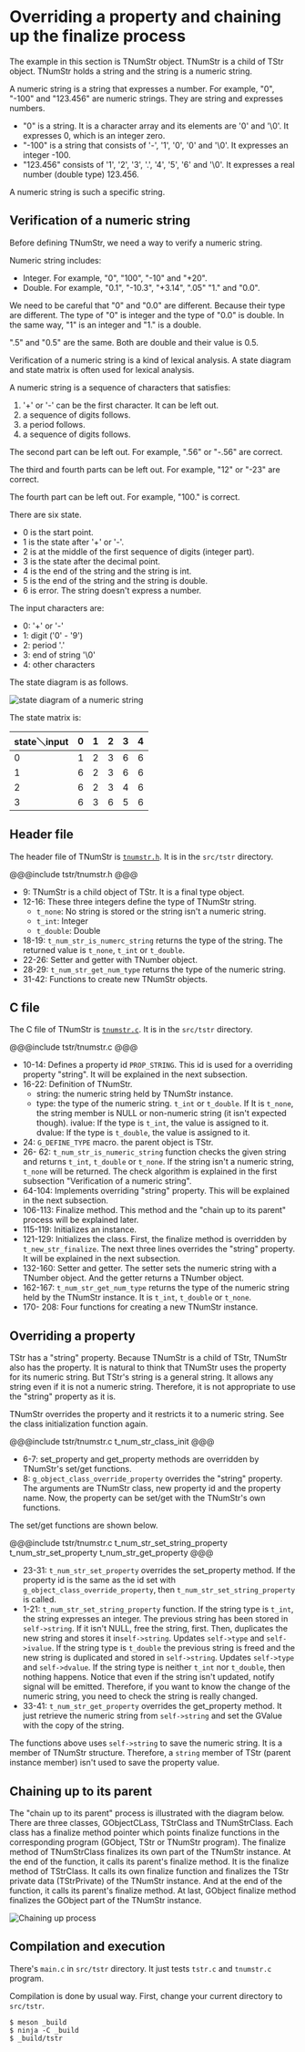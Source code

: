 # Overriding a property and chaining up the finalize process

The example in this section is TNumStr object.
TNumStr is a child of TStr object.
TNumStr holds a string and the string is a numeric string.

A numeric string is a string that expresses a number.
For example, "0", "-100" and "123.456" are numeric strings.
They are string and expresses numbers.

- "0" is a string.
It is a character array and its elements are '0' and '\0'.
It expresses 0, which is an integer zero.
- "-100" is a string that consists of '-', '1', '0', '0' and '\0'.
It expresses an integer -100.
- "123.456" consists of '1', '2', '3', '.', '4', '5', '6' and '\0'.
It expresses a real number (double type) 123.456.

A numeric string is such a specific string.

## Verification of a numeric string

Before defining TNumStr, we need a way to verify a numeric string.

Numeric string includes:

- Integer.
For example, "0", "100", "-10" and "+20".
- Double.
For example, "0.1", "-10.3", "+3.14", ".05" "1." and "0.0".

We need to be careful that "0" and "0.0" are different.
Because their type are different.
The type of "0" is integer and the type of "0.0" is double.
In the same way, "1" is an integer and "1." is a double.

".5" and "0.5" are the same.
Both are double and their value is 0.5.

Verification of a numeric string is a kind of lexical analysis.
A state diagram and state matrix is often used for lexical analysis.

A numeric string is a sequence of characters that satisfies:

1. '+' or '-' can be the first character. It can be left out.
2. a sequence of digits follows.
3. a period follows.
4. a sequence of digits follows.

The second part can be left out.
For example, ".56" or "-.56" are correct.

The third and fourth parts can be left out.
For example, "12" or "-23" are correct.

The fourth part can be left out.
For example, "100." is correct.

There are six state.

- 0 is the start point.
- 1 is the state after '+' or '-'.
- 2 is at the middle of the first sequence of digits (integer part).
- 3 is the state after the decimal point.
- 4 is the end of the string and the string is int.
- 5 is the end of the string and the string is double.
- 6 is error. The string doesn't express a number.

The input characters are:

- 0: '+' or '-'
- 1: digit ('0' - '9')
- 2: period '.'
- 3: end of string '\0'
- 4: other characters

The state diagram is as follows.

![state diagram of a numeric string](../image/state_diagram.png)

The state matrix is:

|state＼input|0 |1 |2 |3 |4 |
|:-----------|:-|:-|:-|:-|:-|
|0           |1 |2 |3 |6 |6 |
|1           |6 |2 |3 |6 |6 |
|2           |6 |2 |3 |4 |6 |
|3           |6 |3 |6 |5 |6 |

## Header file

The header file of TNumStr is [`tnumstr.h`](tstr/tnumstr.h).
It is in the `src/tstr` directory.

@@@include
tstr/tnumstr.h
@@@

- 9: TNumStr is a child object of TStr.
It is a final type object.
- 12-16: These three integers define the type of TNumStr string.
  - `t_none`: No string is stored or the string isn't a numeric string.
  - `t_int`: Integer
  - `t_double`: Double
- 18-19: `t_num_str_is_numerc_string` returns the type of the string.
The returned value is `t_none`, `t_int` or `t_double`.
- 22-26: Setter and getter with TNumber object.
- 28-29: `t_num_str_get_num_type` returns the type of the numeric string.
- 31-42: Functions to create new TNumStr objects.

## C file

The C file of TNumStr is [`tnumstr.c`](tstr/tnumstr.c).
It is in the `src/tstr` directory.

@@@include
tstr/tnumstr.c
@@@

- 10-14: Defines a property id `PROP_STRING`.
This id is used for a overriding property "string".
It will be explained in the next subsection.
- 16-22: Definition of TNumStr.
  - string: the numeric string held by TNumStr instance.
  - type: the type of the numeric string. `t_int` or `t_double`.
If It is `t_none`, the string member is NULL or non-numeric string (it isn't expected though).
  ivalue: If the type is `t_int`, the value is assigned to it.
  dvalue: If the type is `t_double`, the value is assigned to it.
- 24: `G_DEFINE_TYPE` macro. the parent object is TStr.
- 26- 62: `t_num_str_is_numeric_string` function checks the given string and returns `t_int`, `t_double` or `t_none`.
If the string isn't a numeric string, `t_none` will be returned.
The check algorithm is explained in the first subsection "Verification of a numeric string".
- 64-104: Implements overriding "string" property.
This will be explained in the next subsection.
- 106-113: Finalize method.
This method and the "chain up to its parent" process will be explained later.
- 115-119: Initializes an instance.
- 121-129: Initializes the class.
First, the finalize method is overridden by `t_new_str_finalize`.
The next three lines overrides the "string" property.
It will be explained in the next subsection.
- 132-160: Setter and getter.
The setter sets the numeric string with a TNumber object.
And the getter returns a TNumber object.
- 162-167: `t_num_str_get_num_type` returns the type of the numeric string held by the TNumStr instance.
It is `t_int`, `t_double` or `t_none`.
- 170- 208: Four functions for creating a new TNumStr instance.

## Overriding a property

TStr has a "string" property.
Because TNumStr is a child of TStr, TNumStr also has the property.
It is natural to think that TNumStr uses the property for its numeric string.
But TStr's string is a general string.
It allows any string even if it is not a numeric string.
Therefore, it is not appropriate to use the "string" property as it is.

TNumStr overrides the property and it restricts it to a numeric string.
See the class initialization function again.

@@@include
tstr/tnumstr.c t_num_str_class_init
@@@

- 6-7: set\_property and get\_property methods are overridden by TNumStr's set/get functions.
- 8: `g_object_class_override_property` overrides the "string" property.
The arguments are TNumStr class, new property id and the property name.
Now, the property can be set/get with the TNumStr's own functions.

The set/get functions are shown below.

@@@include
tstr/tnumstr.c t_num_str_set_string_property t_num_str_set_property t_num_str_get_property
@@@

- 23-31: `t_num_str_set_property` overrides the set\_property method.
If the property id is the same as the id set with `g_object_class_override_property`, then `t_num_str_set_string_property` is called.
- 1-21: `t_num_str_set_string_property` function.
If the string type is `t_int`, the string expresses an integer.
The previous string has been stored in `self->string`.
If it isn't NULL, free the string, first.
Then, duplicates the new string and stores it in`self->string`.
Updates `self->type` and `self->ivalue`.
If the string type is `t_double` the previous string is freed and the new string is duplicated and stored in `self->string`.
Updates `self->type` and `self->dvalue`.
If the string type is neither `t_int` nor `t_double`, then nothing happens.
Notice that even if the string isn't updated, notify signal will be emitted.
Therefore, if you want to know the change of the numeric string, you need to check the string is really changed.
- 33-41: `t_num_str_get_property` overrides the get\_property method.
It just retrieve the numeric string from `self->string` and set the GValue with the copy of the string.

The functions above uses `self->string` to save the numeric string.
It is a member of TNumStr structure.
Therefore, a `string` member of TStr (parent instance member) isn't used to save the property value.

## Chaining up to its parent

The "chain up to its parent" process is illustrated with the diagram below.
There are three classes, GObjectCLass, TStrClass and TNumStrClass.
Each class has a finalize method pointer which points finalize functions in the corresponding program (GObject, TStr or TNumStr program).
The finalize method of TNumStrClass finalizes its own part of the TNumStr instance.
At the end of the function, it calls its parent's finalize method.
It is the finalize method of TStrClass.
It calls its own finalize function and finalizes the TStr private data (TStrPrivate) of the TNumStr instance.
And at the end of the function, it calls its parent's finalize method.
At last, GObject finalize method finalizes the GObject part of the TNumStr instance.

![Chaining up process](../image/chainup.png)

## Compilation and execution

There's `main.c` in `src/tstr` directory.
It just tests `tstr.c` and `tnumstr.c` program.

Compilation is done by usual way.
First, change your current directory to `src/tstr`.

~~~
$ meson _build
$ ninja -C _build
$ _build/tstr
~~~


